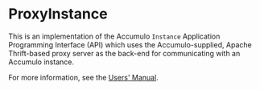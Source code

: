 ProxyInstance
=============

This is an implementation of the Accumulo `Instance` Application Programming Interface (API) which uses the Accumulo-supplied, Apache Thrift-based
proxy server as the back-end for communicating with an Accumulo instance.

For more information, see the [Users' Manual](http://jhuapl.github.io/accumulo-proxy-instance/proxy_instance_user_manual.html).
